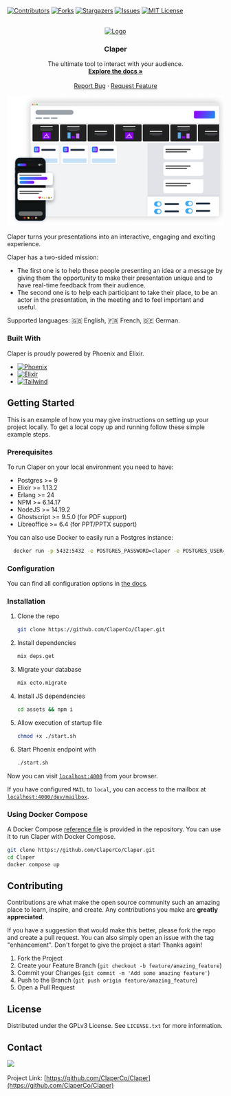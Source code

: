 [![Contributors][contributors-shield]][contributors-url]
[![Forks][forks-shield]][forks-url]
[![Stargazers][stars-shield]][stars-url]
[![Issues][issues-shield]][issues-url]
[![MIT License][license-shield]][license-url]

<!-- PROJECT LOGO -->
<br />
<div align="center">
  <a href="https://github.com/ClaperCo/Claper">
    <img src="priv/static/images/logo.png" alt="Logo" >
  </a>

  <h3 align="center">Claper</h3>

  <p align="center">
    The ultimate tool to interact with your audience.
    <br />
    <a href="https://docs.claper.co"><strong>Explore the docs »</strong></a>
    <br />
    <br />
    <a href="https://github.com/ClaperCo/Claper/issues">Report Bug</a>
    ·
    <a href="https://github.com/ClaperCo/Claper/issues">Request Feature</a>
  </p>
</div>

[![Product Name Screen Shot][product-screenshot]](https://claper.co)

Claper turns your presentations into an interactive, engaging and exciting experience.

Claper has a two-sided mission:

- The first one is to help these people presenting an idea or a message by giving them the opportunity to make their presentation unique and to have real-time feedback from their audience.
- The second one is to help each participant to take their place, to be an actor in the presentation, in the meeting and to feel important and useful.

Supported languages: 🇬🇧 English, 🇫🇷 French, 🇩🇪 German.

### Built With

Claper is proudly powered by Phoenix and Elixir.

- [![Phoenix][Phoenix]][Phoenix-url]
- [![Elixir][Elixir]][Elixir-url]
- [![Tailwind][Tailwind]][Tailwind-url]

<!-- GETTING STARTED -->

## Getting Started

This is an example of how you may give instructions on setting up your project locally.
To get a local copy up and running follow these simple example steps.

### Prerequisites

To run Claper on your local environment you need to have:

- Postgres >= 9
- Elixir >= 1.13.2
- Erlang >= 24
- NPM >= 6.14.17
- NodeJS >= 14.19.2
- Ghostscript >= 9.5.0 (for PDF support)
- Libreoffice >= 6.4 (for PPT/PPTX support)

You can also use Docker to easily run a Postgres instance:

```sh
  docker run -p 5432:5432 -e POSTGRES_PASSWORD=claper -e POSTGRES_USER=claper -e POSTGRES_DB=claper --name claper-db -d postgres:15
```

### Configuration

You can find all configuration options in [the docs](https://docs.claper.co/configuration.html).

### Installation

1. Clone the repo
   ```sh
   git clone https://github.com/ClaperCo/Claper.git
   ```
2. Install dependencies
   ```sh
   mix deps.get
   ```
3. Migrate your database
   ```sh
   mix ecto.migrate
   ```
4. Install JS dependencies
   ```sh
   cd assets && npm i
   ```
5. Allow execution of startup file
   ```sh
   chmod +x ./start.sh
   ```
6. Start Phoenix endpoint with
   ```sh
   ./start.sh
   ```

Now you can visit [`localhost:4000`](http://localhost:4000) from your browser.

If you have configured `MAIL` to `local`, you can access to the mailbox at [`localhost:4000/dev/mailbox`](http://localhost:4000/dev/mailbox).

### Using Docker Compose

A Docker Compose [reference file](https://github.com/ClaperCo/Claper/blob/main/docker-compose.yml) is provided in the repository. You can use it to run Claper with Docker Compose.

```sh
git clone https://github.com/ClaperCo/Claper.git
cd Claper
docker compose up
```

<!-- CONTRIBUTING -->

## Contributing

Contributions are what make the open source community such an amazing place to learn, inspire, and create. Any contributions you make are **greatly appreciated**.

If you have a suggestion that would make this better, please fork the repo and create a pull request. You can also simply open an issue with the tag "enhancement".
Don't forget to give the project a star! Thanks again!

1. Fork the Project
2. Create your Feature Branch (`git checkout -b feature/amazing_feature`)
3. Commit your Changes (`git commit -m 'Add some amazing feature'`)
4. Push to the Branch (`git push origin feature/amazing_feature`)
5. Open a Pull Request

<!-- LICENSE -->

## License

Distributed under the GPLv3 License. See `LICENSE.txt` for more information.

<!-- CONTACT -->

## Contact

[![](https://img.shields.io/badge/@alxlion__-000000?style=for-the-badge&logo=x&logoColor=white)](https://x.com/alxlion_)

Project Link: [https://github.com/ClaperCo/Claper](https://github.com/ClaperCo/Claper)

<!-- MARKDOWN LINKS & IMAGES -->
<!-- https://www.markdownguide.org/basic-syntax/#reference-style-links -->

[contributors-shield]: https://img.shields.io/github/contributors/ClaperCo/Claper.svg?style=for-the-badge
[contributors-url]: https://github.com/ClaperCo/Claper/graphs/contributors
[forks-shield]: https://img.shields.io/github/forks/ClaperCo/Claper.svg?style=for-the-badge
[forks-url]: https://github.com/ClaperCo/Claper/network/members
[stars-shield]: https://img.shields.io/github/stars/ClaperCo/Claper.svg?style=for-the-badge
[stars-url]: https://github.com/ClaperCo/Claper/stargazers
[issues-shield]: https://img.shields.io/github/issues/ClaperCo/Claper.svg?style=for-the-badge
[issues-url]: https://github.com/ClaperCo/Claper/issues
[license-shield]: https://img.shields.io/github/license/ClaperCo/Claper.svg?style=for-the-badge
[license-url]: https://github.com/ClaperCo/Claper/blob/master/LICENSE.txt
[product-screenshot]: /priv/static/images/preview.png
[Elixir]: https://img.shields.io/badge/elixir-4B275F?style=for-the-badge&logo=elixir&logoColor=white
[Elixir-url]: https://elixir-lang.org/
[Tailwind]: https://img.shields.io/badge/tailwind-06B6D4?style=for-the-badge&logo=tailwindcss&logoColor=white
[Tailwind-url]: https://tailwindcss.com/
[Phoenix]: https://img.shields.io/badge/phoenix-f35424?style=for-the-badge&logo=&logoColor=white
[Phoenix-url]: https://www.phoenixframework.org/
